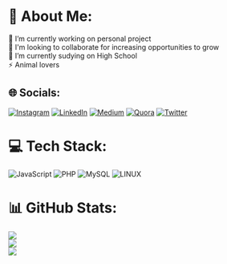 # 💫 About Me:
🔭 I’m currently working on personal project<br>👯 I'm looking to collaborate for increasing opportunities to grow<br>🌱 I’m currently sudying on High School<br>⚡ Animal lovers


## 🌐 Socials:
[![Instagram](https://img.shields.io/badge/Instagram-%23E4405F.svg?logo=Instagram&logoColor=white)](https://instagram.com/https://www.instagram.com/garitt_rit/) [![LinkedIn](https://img.shields.io/badge/LinkedIn-%230077B5.svg?logo=linkedin&logoColor=white)](https://linkedin.com/in/https://www.linkedin.com/in/garit-ahsanut-b37995209) [![Medium](https://img.shields.io/badge/Medium-12100E?logo=medium&logoColor=white)](https://medium.com/@https://medium.com/@Garit.at) [![Quora](https://img.shields.io/badge/Quora-%23B92B27.svg?logo=Quora&logoColor=white)](https://quora.com/profile/https://id.quora.com/profile/Garit-Ahsanut-Taqwim) [![Twitter](https://img.shields.io/badge/Twitter-%231DA1F2.svg?logo=Twitter&logoColor=white)](https://twitter.com/https://twitter.com/GaritAhsanut) 

# 💻 Tech Stack:
![JavaScript](https://img.shields.io/badge/javascript-%23323330.svg?style=flat&logo=javascript&logoColor=%23F7DF1E) ![PHP](https://img.shields.io/badge/php-%23777BB4.svg?style=flat&logo=php&logoColor=white) ![MySQL](https://img.shields.io/badge/mysql-%2300f.svg?style=flat&logo=mysql&logoColor=white) ![LINUX](https://img.shields.io/badge/Linux-FCC624?style=flat&logo=linux&logoColor=black)
# 📊 GitHub Stats:
![](https://github-readme-stats.vercel.app/api?username=garitvortex&theme=dark&hide_border=true&include_all_commits=true&count_private=true)<br/>
![](https://github-readme-streak-stats.herokuapp.com/?user=garitvortex&theme=dark&hide_border=true)<br/>
![](https://github-readme-stats.vercel.app/api/top-langs/?username=garitvortex&theme=dark&hide_border=true&include_all_commits=true&count_private=true&layout=compact)

<!-- Proudly created with GPRM ( https://gprm.itsvg.in ) -->
